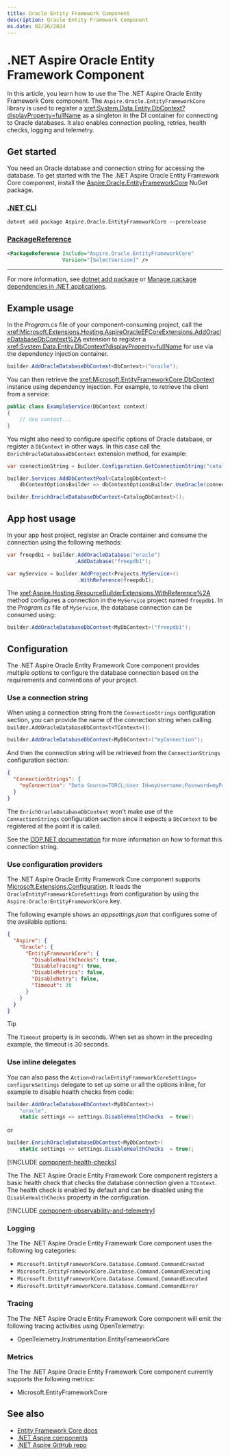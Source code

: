 ```yaml
---
title: Oracle Entity Framework Component
description: Oracle Entity Framework Component
ms.date: 02/26/2024
---
```


# .NET Aspire Oracle Entity Framework Component

In this article, you learn how to use the The .NET Aspire Oracle Entity Framework Core component. The `Aspire.Oracle.EntityFrameworkCore` library is used to register a <xref:System.Data.Entity.DbContext?displayProperty=fullName> as a singleton in the DI container for connecting to Oracle databases. It also enables connection pooling, retries, health checks, logging and telemetry.

## Get started

You need an Oracle database and connection string for accessing the database. To get started with the The .NET Aspire Oracle Entity Framework Core component, install the [Aspire.Oracle.EntityFrameworkCore](https://www.nuget.org/packages/Aspire.Oracle.EntityFrameworkCore) NuGet package.

### [.NET CLI](#tab/dotnet-cli)

```dotnetcli
dotnet add package Aspire.Oracle.EntityFrameworkCore --prerelease
```

### [PackageReference](#tab/package-reference)

```xml
<PackageReference Include="Aspire.Oracle.EntityFrameworkCore"
                  Version="[SelectVersion]" />
```

---

For more information, see [dotnet add package](/dotnet/core/tools/dotnet-add-package) or [Manage package dependencies in .NET applications](/dotnet/core/tools/dependencies).

## Example usage

In the _Program.cs_ file of your component-consuming project, call the <xref:Microsoft.Extensions.Hosting.AspireOracleEFCoreExtensions.AddOracleDatabaseDbContext%2A> extension to register a <xref:System.Data.Entity.DbContext?displayProperty=fullName> for use via the dependency injection container.

```csharp
builder.AddOracleDatabaseDbContext<DbContext>("oracle");
```

You can then retrieve the <xref:Microsoft.EntityFrameworkCore.DbContext> instance using dependency injection. For example, to retrieve the client from a service:

```csharp
public class ExampleService(DbContext context)
{
    // Use context...
}
```

You might also need to configure specific options of Oracle database, or register a `DbContext` in other ways. In this case call the `EnrichOracleDatabaseDbContext` extension method, for example:

```csharp
var connectionString = builder.Configuration.GetConnectionString("catalogdb");

builder.Services.AddDbContextPool<CatalogDbContext>(
    dbContextOptionsBuilder => dbContextOptionsBuilder.UseOracle(connectionString));

builder.EnrichOracleDatabaseDbContext<CatalogDbContext>();
```

## App host usage

In your app host project, register an Oracle container and consume the connection using the following methods:

```csharp
var freepdb1 = builder.AddOracleDatabase("oracle")
                      .AddDatabase("freepdb1");

var myService = builder.AddProject<Projects.MyService>()
                       .WithReference(freepdb1);
```

The <xref:Aspire.Hosting.ResourceBuilderExtensions.WithReference%2A> method configures a connection in the `MyService` project named `freepdb1`. In the _Program.cs_ file of `MyService`, the database connection can be consumed using:

```csharp
builder.AddOracleDatabaseDbContext<MyDbContext>("freepdb1");
```

## Configuration

The .NET Aspire Oracle Entity Framework Core component provides multiple options to configure the database connection based on the requirements and conventions of your project.

### Use a connection string

When using a connection string from the `ConnectionStrings` configuration section, you can provide the name of the connection string when calling `builder.AddOracleDatabaseDbContext<TContext>()`:

```csharp
builder.AddOracleDatabaseDbContext<MyDbContext>("myConnection");
```

And then the connection string will be retrieved from the `ConnectionStrings` configuration section:

```json
{
  "ConnectionStrings": {
    "myConnection": "Data Source=TORCL;User Id=myUsername;Password=myPassword;"
  }
}
```

The `EnrichOracleDatabaseDbContext` won't make use of the `ConnectionStrings` configuration section since it expects a `DbContext` to be registered at the point it is called.

See the [ODP.NET documentation](https://www.oracle.com/database/technologies/appdev/dotnet/odp.html) for more information on how to format this connection string.

### Use configuration providers

The .NET Aspire Oracle Entity Framework Core component supports [Microsoft.Extensions.Configuration](/dotnet/api/microsoft.extensions.configuration). It loads the `OracleEntityFrameworkCoreSettings` from configuration by using the `Aspire:Oracle:EntityFrameworkCore` key.

The following example shows an _appsettings.json_ that configures some of the available options:

```json
{
  "Aspire": {
    "Oracle": {
      "EntityFrameworkCore": {
        "DisableHealthChecks": true,
        "DisableTracing": true,
        "DisableMetrics": false,
        "DisableRetry": false,
        "Timeout": 30
      }
    }
  }
}
```

> [!TIP]
> The `Timeout` property is in seconds. When set as shown in the preceding example, the timeout is 30 seconds.

### Use inline delegates

You can also pass the `Action<OracleEntityFrameworkCoreSettings> configureSettings` delegate to set up some or all the options inline, for example to disable health checks from code:

```csharp
builder.AddOracleDatabaseDbContext<MyDbContext>(
    "oracle",
    static settings => settings.DisableHealthChecks  = true);
```

or

```csharp
builder.EnrichOracleDatabaseDbContext<MyDbContext>(
    static settings => settings.DisableHealthChecks  = true);
```

[!INCLUDE [component-health-checks](../includes/component-health-checks.md)]

The The .NET Aspire Oracle Entity Framework Core component registers a basic health check that checks the database connection given a `TContext`. The health check is enabled by default and can be disabled using the `DisableHealthChecks` property in the configuration.

[!INCLUDE [component-observability-and-telemetry](../includes/component-observability-and-telemetry.md)]

### Logging

The The .NET Aspire Oracle Entity Framework Core component uses the following log categories:

- `Microsoft.EntityFrameworkCore.Database.Command.CommandCreated`
- `Microsoft.EntityFrameworkCore.Database.Command.CommandExecuting`
- `Microsoft.EntityFrameworkCore.Database.Command.CommandExecuted`
- `Microsoft.EntityFrameworkCore.Database.Command.CommandError`

### Tracing

The The .NET Aspire Oracle Entity Framework Core component will emit the following tracing activities using OpenTelemetry:

- OpenTelemetry.Instrumentation.EntityFrameworkCore

### Metrics

The The .NET Aspire Oracle Entity Framework Core component currently supports the following metrics:

- Microsoft.EntityFrameworkCore

## See also

- [Entity Framework Core docs](/ef/core)
- [.NET Aspire components](../fundamentals/components-overview.md)
- [.NET Aspire GitHub repo](https://github.com/dotnet/aspire)
